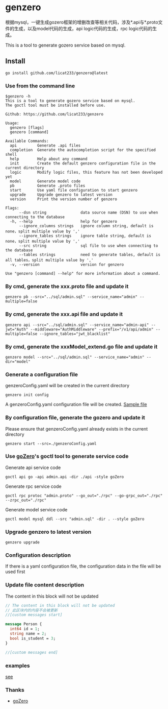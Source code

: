 # genzero

根据mysql，一键生成gozero框架的增删改查等相关代码，涉及*.api与*.proto文件的生成，以及model代码的生成，api logic代码的生成，rpc logic代码的生成。

This is a tool to generate gozero service based on mysql.

## Install

```shell
go install github.com/licat233/genzero@latest
```

### Use from the command line

```text
$genzero -h
This is a tool to generate gozero service based on mysql.
The goctl tool must be installed before use.

Github: https://github.com/licat233/genzero

Usage:
  genzero [flags]
  genzero [command]

Available Commands:
  api         Generate .api files
  completion  Generate the autocompletion script for the specified shell
  help        Help about any command
  init        Create the default genzero configuration file in the current directory
  logic       Modify logic files, this feature has not been developed yet
  model       Generate model code
  pb          Generate .proto files
  start       Use yaml file configuration to start genzero
  upgrade     Upgrade genzero to latest version
  version     Print the version number of genzero

Flags:
      --dsn string               data source name (DSN) to use when connecting to the database
  -h, --help                     help for genzero
      --ignore_columns strings   ignore column string, default is none，split multiple value by ','
      --ignore_tables strings    ignore table string, default is none，split multiple value by ','
      --src string               sql file to use when connecting to the database
      --tables strings           need to generate tables, default is all tables，split multiple value by ','
  -v, --version                  version for genzero

Use "genzero [command] --help" for more information about a command.
```

### By cmd, generate the xxx.proto file and update it

```shell
genzero pb --src="../sql/admin.sql" --service_name="admin" --multiple=false
```

### By cmd, generate the xxx.api file and update it

```shell
genzero api --src="../sql/admin.sql" --service_name="admin-api" --jwt="Auth" --middleware="AuthMiddleware" --prefix="/v1/api/admin" --multiple=false --ignore_tables="jwt_blacklist"
```

### By cmd, generate the xxxModel_extend.go file and update it

```shell
genzero model --src="../sql/admin.sql" --service_name="admin" --dir="model"
```

### Generate a configuration file

genzeroConfig.yaml will be created in the current directory

```shell
genzero init config
```

A genzeroConfig.yaml configuration file will be created. [Sample file](./examples/genzeroConfig.yaml)

### By configuration file, generate the gozero and update it

Please ensure that genzeroConfig.yaml already exists in the current directory

```shell
genzero start --src=./genzeroConfig.yaml
```

### Use [goZero](https://github.com/zeromicro/go-zero)'s goctl tool to generate service code

Generate api service code

```shell
goctl api go -api admin.api -dir ./api -style goZero
```

Generate rpc service code

```shell
goctl rpc protoc "admin.proto" --go_out="./rpc" --go-grpc_out="./rpc" --zrpc_out="./rpc"
```

Generate model service code

```shell
goctl model mysql ddl --src "admin.sql" -dir . --style goZero
```

### Upgrade genzero to latest version

```shell
genzero upgrade
```

### Configuration description

If there is a yaml configuration file, the configuration data in the file will be used first

### Update file content description

The content in this block will not be updated

```protobuf
// The content in this block will not be updated
// 此区块内的内容不会被更新
//[custom messages start]

message Person {
  int64 id = 1;
  string name = 2;
  bool is_student = 3;
}

//[custom messages end]
```

### examples

[see](./examples/)

### Thanks

+ [goZero](https://github.com/zeromicro/go-zero)
